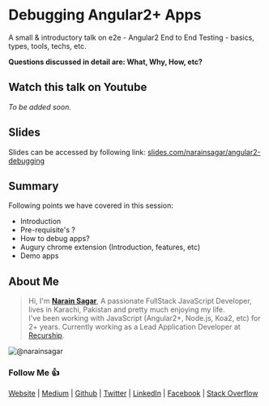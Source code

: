 # Debugging Angular2+ Apps

A small & introductory talk on e2e - Angular2 End to End Testing - basics, types, tools, techs, etc.

**Questions discussed in detail are: What, Why, How, etc?**

## Watch this talk on Youtube

*To be added soon.*

## Slides

Slides can be accessed by following link: 
[slides.com/narainsagar/angular2-debugging](http://slides.com/narainsagar/angular2-debugging)

## Summary

Following points we have covered in this session:

* Introduction
* Pre-requisite's ?
* How to debug apps?
* Augury chrome extension (Introduction, features, etc)
* Demo apps

## About Me

> Hi, I'm [**Narain Sagar**](https://github.com/narainsagar), A passionate FullStack JavaScript Developer, lives in  Karachi, Pakistan and pretty much enjoying my life. <br> I've been working with JavaScript (Angular2+, Node.js, Koa2, etc) for 2+ years. Currently working as a Lead Application Developer at [Recurship](https://recurship.com/).

![@narainsagar](https://avatars0.githubusercontent.com/narainsagar?&s=128)

### Follow Me 👍

[Website](http://narainsagar.com/) |
[Medium](http://blog.narainsagar.com/) | 
[Github](https://github.com/narainsagar) | 
[Twitter](https://twitter.com/narainsagar) | 
[LinkedIn](https://www.linkedin.com/pk/narainsagar) | 
[Facebook](https://facebook.com/NarainSagarPage) | 
[Stack Overflow](https://stackoverflow.com/users/5228251/narainsagar)